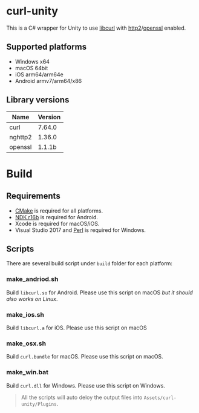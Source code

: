 # curl-unity

This is a C# wrapper for Unity to use [libcurl](https://github.com/curl/curl) with [http2](https://github.com/curl/curl)/[openssl](https://github.com/openssl/openssl) enabled.

## Supported platforms

* Windows x64
* macOS 64bit
* iOS arm64/arm64e
* Android armv7/arm64/x86

## Library versions

|Name|Version|
|-|-|
|curl|7.64.0|
|nghttp2|1.36.0|
|openssl|1.1.1b|

# Build

## Requirements

* [CMake](https://cmake.org/download/) is required for all platforms.
* [NDK r16b](https://developer.android.com/ndk/downloads/older_releases.html) is required for Android.
* Xcode is required for macOS/iOS.
* Visual Studio 2017 and [Perl](https://www.activestate.com/products/activeperl/downloads/) is required for Windows.

## Scripts

There are several build script under `build` folder for each platform:

### make_andriod.sh
    
Build `libcurl.so` for Android. Please use this script on macOS *but it should also works on Linux*.

### make_ios.sh

Build `libcurl.a` for iOS. Please use this script on macOS

### make_osx.sh

Build `curl.bundle` for macOS. Please use this script on macOS.

### make_win.bat

Build `curl.dll` for Windows. Please use this script on Windows.

> All the scripts will auto deloy the output files into `Assets/curl-unity/Plugins`.